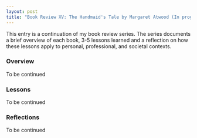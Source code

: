 ```yaml
---
layout: post
title: "Book Review XV: The Handmaid's Tale by Margaret Atwood (In progress)"
---
```


This entry is a continuation of my book review series. 
The series documents a brief overview of each book, 
3-5 lessons learned and a reflection on how these lessons apply to
personal, professional, and societal contexts.

### Overview
To be continued

### Lessons
To be continued

### Reflections
To be continued